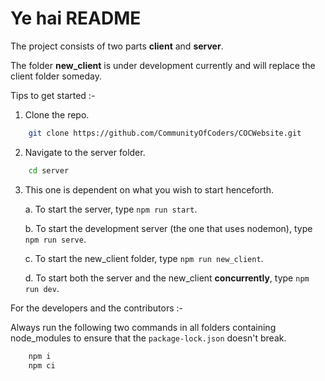 # Ye hai README

The project consists of two parts __client__ and __server__.

The folder __new_client__ is under development currently and will replace the client folder someday.

Tips to get started :-

1. Clone the repo.
```bash
    git clone https://github.com/CommunityOfCoders/COCWebsite.git
```

2. Navigate to the server folder. 
```bash
    cd server
```

3. This one is dependent on what you wish to start henceforth.
    
    a. To start the server, type `npm run start`.

    b. To start the development server (the one that uses nodemon), type `npm run serve`.

    c. To start the new_client folder, type `npm run new_client`.

    d. To start both the server and the new_client __concurrently__, type `npm run dev`.


For the developers and the contributors :-

Always run the following two commands in all folders containing node_modules to ensure that the `package-lock.json` doesn't break.

```bash
    npm i
    npm ci
```